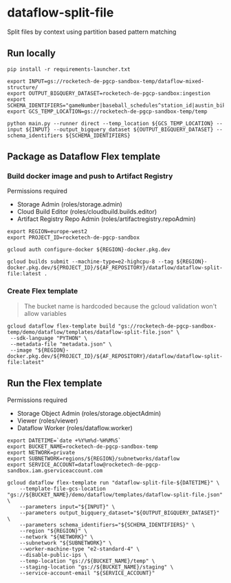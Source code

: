 # dataflow-split-file

Split files by context using partition based pattern matching

## Run locally

```
pip install -r requirements-launcher.txt

export INPUT=gs://rocketech-de-pgcp-sandbox-temp/dataflow-mixed-structure/
export OUTPUT_BIGQUERY_DATASET=rocketech-de-pgcp-sandbox:ingestion
export SCHEMA_IDENTIFIERS="gameNumber|baseball_schedules^station_id|austin_bikeshare_bikeshare_stations^complaint_description|austin_311_311_service_requests"
export GCS_TEMP_LOCATION=gs://rocketech-de-pgcp-sandbox-temp/temp

python main.py --runner direct --temp_location ${GCS_TEMP_LOCATION} --input ${INPUT} --output_bigquery_dataset ${OUTPUT_BIGQUERY_DATASET} --schema_identifiers ${SCHEMA_IDENTIFIERS}
```

## Package as Dataflow Flex template

### Build docker image and push to Artifact Registry

Permissions required
- Storage Admin (roles/storage.admin)
- Cloud Build Editor (roles/cloudbuild.builds.editor)
- Artifact Registry Repo Admin (roles/artifactregistry.repoAdmin)

```
export REGION=europe-west2
export PROJECT_ID=rocketech-de-pgcp-sandbox

gcloud auth configure-docker ${REGION}-docker.pkg.dev

gcloud builds submit --machine-type=e2-highcpu-8 --tag ${REGION}-docker.pkg.dev/${PROJECT_ID}/${AF_REPOSITORY}/dataflow/dataflow-split-file:latest .
```

### Create Flex template

> The bucket name is hardcoded because the gcloud validation won't allow variables

```
gcloud dataflow flex-template build "gs://rocketech-de-pgcp-sandbox-temp/demo/dataflow/templates/dataflow-split-file.json" \
 --sdk-language "PYTHON" \
 --metadata-file "metadata.json" \
 --image "${REGION}-docker.pkg.dev/${PROJECT_ID}/${AF_REPOSITORY}/dataflow/dataflow-split-file:latest"   
```

## Run the Flex template
Permissions required
- Storage Object Admin (roles/storage.objectAdmin)
- Viewer (roles/viewer)
- Dataflow Worker (roles/dataflow.worker)

```
export DATETIME=`date +%Y%m%d-%H%M%S`
export BUCKET_NAME=rocketech-de-pgcp-sandbox-temp
export NETWORK=private
export SUBNETWORK=regions/${REGION}/subnetworks/dataflow
export SERVICE_ACCOUNT=dataflow@rocketech-de-pgcp-sandbox.iam.gserviceaccount.com

gcloud dataflow flex-template run "dataflow-split-file-${DATETIME}" \
    --template-file-gcs-location "gs://${BUCKET_NAME}/demo/dataflow/templates/dataflow-split-file.json" \
    --parameters input="${INPUT}" \
    --parameters output_bigquery_dataset="${OUTPUT_BIGQUERY_DATASET}" \
    --parameters schema_identifiers="${SCHEMA_IDENTIFIERS}" \
    --region "${REGION}" \
    --network "${NETWORK}" \
    --subnetwork "${SUBNETWORK}" \
    --worker-machine-type "e2-standard-4" \
    --disable-public-ips \
    --temp-location "gs://${BUCKET_NAME}/temp" \
    --staging-location "gs://${BUCKET_NAME}/staging" \
    --service-account-email "${SERVICE_ACCOUNT}"
```